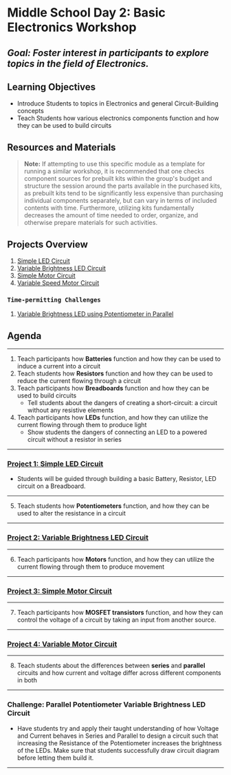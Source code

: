 # Middle School Day 2: Basic Electronics Workshop

## *Goal: Foster interest in participants to explore topics in the field of Electronics.*

## Learning Objectives

- Introduce Students to topics in Electronics and general Circuit-Building concepts
- Teach Students how various electronics components function and how they can be used to build circuits

## Resources and Materials

> **Note:** If attempting to use this specific module as a template for running a similar workshop, it is recommended that one checks component sources for prebuilt kits within the group's budget and structure the session around the parts available in the purchased kits, as prebuilt kits tend to be significantly less expensive than purchasing individual components separately, but can vary in terms of included contents with time. Furthermore, utilizing kits fundamentally decreases the amount of time needed to order, organize, and otherwise prepare materials for such activities.

[//]: # (TODO)

## Projects Overview

1. [Simple LED Circuit](#project-1-simple-led-circuit)
2. [Variable Brightness LED Circuit](#project-2-variable-brightness-led-circuit)
3. [Simple Motor Circuit](#project-3-simple-motor-circuit)
4. [Variable Speed Motor Circuit](#project-4-variable-motor-circuithttpsyoutubeqmeenqruvzst13)

### `Time-permitting Challenges`

1. [Variable Brightness LED using Potentiometer in Parallel](#challenge-parallel-potentiometer-variable-brightness-led-circuit)

## Agenda

---

1. Teach participants how **Batteries** function and how they can be used to induce a current into a circuit
2. Teach students how **Resistors** function and how they can be used to reduce the current flowing through a circuit
3. Teach participants how **Breadboards** function and how they can be used to build circuits
    - Tell students about the dangers of creating a short-circuit: a circuit without any resistive elements
4. Teach participants how **LEDs** function, and how they can utilize the current flowing through them to produce light
    - Show students the dangers of connecting an LED to a powered circuit without a resistor in series

---

### [**Project 1: Simple LED Circuit**](https://tinyurl.com/2haxaaey)

- Students will be guided through building a basic Battery, Resistor, LED circuit on a Breadboard.

---

5. Teach students how **Potentiometers** function, and how they can be used to alter the resistance in a circuit

---

### [**Project 2: Variable Brightness LED Circuit**](https://tinyurl.com/2ak4z9fz)

---

6. Teach participants how **Motors** function, and how they can utilize the current flowing through them to produce movement

---

[//]: # (Come back to variable Motor Circuit w/ working schema)

### [**Project 3: Simple Motor Circuit**](https://tinyurl.com/2a286rpg)

---

7. Teach participants how **MOSFET transistors** function, and how they can control the voltage of a circuit by taking an input from another source.

---

### [**Project 4: Variable Motor Circuit**](https://youtu.be/qmeENqruvZs?t=13)

---

8. Teach students about the differences between **series** and **parallel** circuits and how current and voltage differ across different components in both

---

### **Challenge: Parallel Potentiometer Variable Brightness LED Circuit**

- Have students try and apply their taught understanding of how Voltage and Current behaves in Series and Parallel to design a circuit such that increasing the Resistance of the Potentiometer increases the brightness of the LEDs. Make sure that students successfully draw circuit diagram before letting them build it.

---
